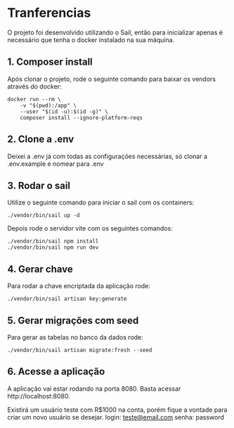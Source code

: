 # Tranferencias

O projeto foi desenvolvido utilizando o Sail, então para inicializar apenas é necessário que tenha o docker instalado na sua máquina.

## 1. Composer install

Após clonar o projeto, rode o seguinte comando para baixar os vendors através do docker:

```
docker run --rm \
    -v "$(pwd):/app" \
    --user "$(id -u):$(id -g)" \
    composer install --ignore-platform-reqs
```

## 2. Clone a .env

Deixei a .env já com todas as configurações necessárias, só clonar a .env.example e nomear para .env

## 3. Rodar o sail

Utilize o seguinte comando para iniciar o sail com os containers:

```
./vendor/bin/sail up -d
```

Depois rode o servidor vite com os seguintes comandos:

```
./vendor/bin/sail npm install
./vendor/bin/sail npm run dev
```

## 4. Gerar chave

Para rodar a chave encriptada da aplicação rode:

```
./vendor/bin/sail artisan key:generate
```

## 5. Gerar migrações com seed

Para gerar as tabelas no banco da dados rode:

```
./vendor/bin/sail artisan migrate:fresh --seed
```

## 6. Acesse a aplicação

A aplicação vai estar rodando na porta 8080. Basta acessar http://localhost:8080.

Existirá um usuário teste com R$1000 na conta, porém fique a vontade para criar um novo usuário se desejar.
login: teste@email.com
senha: password
